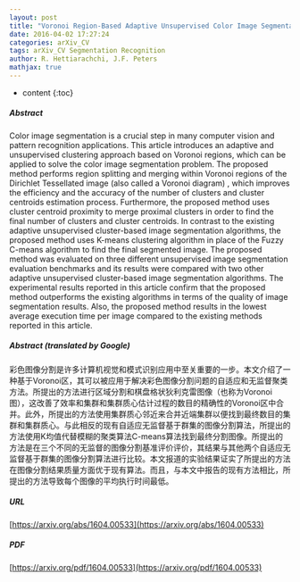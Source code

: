 ```yaml
---
layout: post
title: "Voronoi Region-Based Adaptive Unsupervised Color Image Segmentation"
date: 2016-04-02 17:27:24
categories: arXiv_CV
tags: arXiv_CV Segmentation Recognition
author: R. Hettiarachchi, J.F. Peters
mathjax: true
---
```


* content
{:toc}

##### Abstract
Color image segmentation is a crucial step in many computer vision and pattern recognition applications. This article introduces an adaptive and unsupervised clustering approach based on Voronoi regions, which can be applied to solve the color image segmentation problem. The proposed method performs region splitting and merging within Voronoi regions of the Dirichlet Tessellated image (also called a Voronoi diagram) , which improves the efficiency and the accuracy of the number of clusters and cluster centroids estimation process. Furthermore, the proposed method uses cluster centroid proximity to merge proximal clusters in order to find the final number of clusters and cluster centroids. In contrast to the existing adaptive unsupervised cluster-based image segmentation algorithms, the proposed method uses K-means clustering algorithm in place of the Fuzzy C-means algorithm to find the final segmented image. The proposed method was evaluated on three different unsupervised image segmentation evaluation benchmarks and its results were compared with two other adaptive unsupervised cluster-based image segmentation algorithms. The experimental results reported in this article confirm that the proposed method outperforms the existing algorithms in terms of the quality of image segmentation results. Also, the proposed method results in the lowest average execution time per image compared to the existing methods reported in this article.

##### Abstract (translated by Google)
彩色图像分割是许多计算机视觉和模式识别应用中至关重要的一步。本文介绍了一种基于Voronoi区，其可以被应用于解决彩色图像分割问题的自适应和无监督聚类方法。所提出的方法进行区域分割和棋盘格状狄利克雷图像（也称为Voronoi图），这改善了效率和集群和集群质心估计过程的数目的精确性的Voronoi区中合并。此外，所提出的方法使用集群质心邻近来合并近端集群以便找到最终数目的集群和集群质心。与此相反的现有自适应无监督基于群集的图像分割算法，所提出的方法使用K均值代替模糊的聚类算法C-means算法找到最终分割图像。所提出的方法是在三个不同的无监督的图像分割基准评价评价，其结果与其他两个自适应无监督基于群集的图像分割算法进行比较。本文报道的实验结果证实了所提出的方法在图像分割结果质量方面优于现有算法。而且，与本文中报告的现有方法相比，所提出的方法导致每个图像的平均执行时间最低。

##### URL
[https://arxiv.org/abs/1604.00533](https://arxiv.org/abs/1604.00533)

##### PDF
[https://arxiv.org/pdf/1604.00533](https://arxiv.org/pdf/1604.00533)

